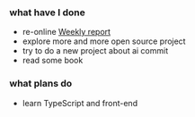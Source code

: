 ### what have I done
* re-online [Weekly report]("https://github.com/guaguaguaxia/weekly_report")
* explore more and more open source project
* try to do a new project about ai commit
* read some book


### what plans do
* learn TypeScript and front-end
